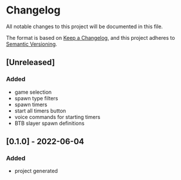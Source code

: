 # Changelog
All notable changes to this project will be documented in this file.

The format is based on [Keep a Changelog](https://keepachangelog.com/en/1.0.0/),
and this project adheres to [Semantic Versioning](https://semver.org/spec/v2.0.0.html).

## [Unreleased]
### Added
- game selection
- spawn type filters
- spawn timers
- start all timers button
- voice commands for starting timers
- BTB slayer spawn definitions

## [0.1.0] - 2022-06-04
### Added
- project generated